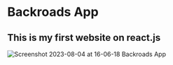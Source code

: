 # Backroads App
This is my first website on react.js
----------
![Screenshot 2023-08-04 at 16-06-18 Backroads App](https://github.com/sandroamiridze/backroads-app/assets/110345189/ac581b8a-ff8f-4124-9b63-673a3d2e0907)
